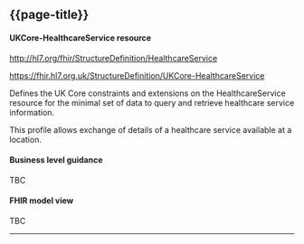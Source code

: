 ## {{page-title}}
#### UKCore-HealthcareService resource

http://hl7.org/fhir/StructureDefinition/HealthcareService

https://fhir.hl7.org.uk/StructureDefinition/UKCore-HealthcareService

Defines the UK Core constraints and extensions on the HealthcareService resource for the minimal set of data to query and retrieve healthcare service information.

This profile allows exchange of details of a healthcare service available at a location.

#### Business level guidance

TBC

#### FHIR model view

TBC

<hr>